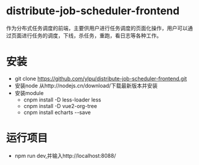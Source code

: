 # distribute-job-scheduler-frontend
作为分布式任务调度的前端，主要供用户进行任务调度的页面化操作，用户可以通过页面进行任务的调度，下线，杀任务，重跑，看日志等各种工作。
# 安装
* git clone https://github.com/ylpu/distribute-job-scheduler-frontend.git
* 安装node
从http://nodejs.cn/download/下载最新版本并安装
* 安装module
  * cnpm install -D less-loader less
  * cnpm install -D vue2-org-tree
  * cnpm install echarts --save
# 运行项目
* npm run dev,并输入http://localhost:8088/
